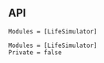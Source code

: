 ## API

```@index
Modules = [LifeSimulator]
```

```@autodocs
Modules = [LifeSimulator]
Private = false
```
